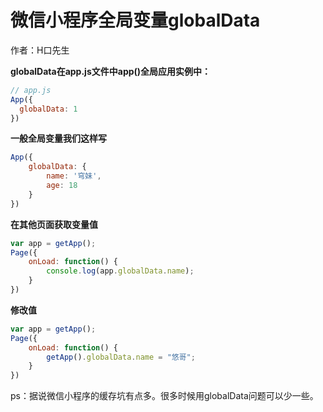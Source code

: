 # 微信小程序全局变量globalData

作者：H口先生

**globalData在app.js文件中app()全局应用实例中：**

```js
// app.js
App({
  globalData: 1
})
```

**一般全局变量我们这样写**

```js
App({
    globalData: {
        name: '穹妹',
        age: 18
    }
})
```

**在其他页面获取变量值**

```js
var app = getApp();
Page({
    onLoad: function() {
        console.log(app.globalData.name);
    }
})
```

**修改值**

```js
var app = getApp();
Page({
    onLoad: function() {
        getApp().globalData.name = "悠哥";
    }
})
```

ps：据说微信小程序的缓存坑有点多。很多时候用globalData问题可以少一些。